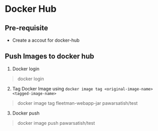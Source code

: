 # Docker Hub

## Pre-requisite

- Create a accout for docker-hub

## Push Images to docker hub

1. Docker login

> docker login

2. Tag Docker Image using `docker image tag <original-image-name> <tagged-image-name>`

> docker image tag fleetman-webapp-jar pawarsatish/test

3. Docker push

> docker image push pawarsatish/test